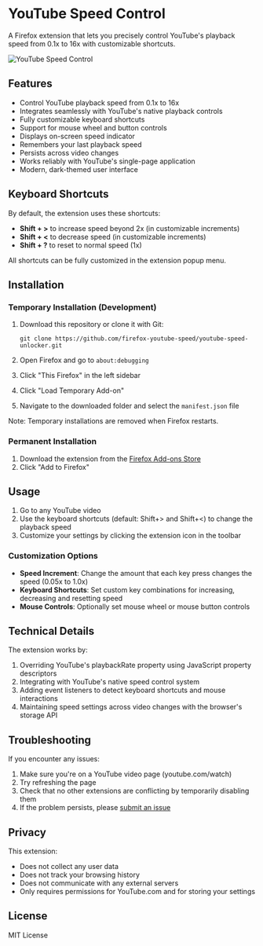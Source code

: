 # YouTube Speed Control

A Firefox extension that lets you precisely control YouTube's playback speed from 0.1x to 16x with customizable shortcuts.

![YouTube Speed Control](icons/banner.svg)

## Features

- Control YouTube playback speed from 0.1x to 16x
- Integrates seamlessly with YouTube's native playback controls
- Fully customizable keyboard shortcuts
- Support for mouse wheel and button controls
- Displays on-screen speed indicator
- Remembers your last playback speed
- Persists across video changes
- Works reliably with YouTube's single-page application
- Modern, dark-themed user interface

## Keyboard Shortcuts

By default, the extension uses these shortcuts:
- **Shift + >** to increase speed beyond 2x (in customizable increments)
- **Shift + <** to decrease speed (in customizable increments)
- **Shift + ?** to reset to normal speed (1x)

All shortcuts can be fully customized in the extension popup menu.

## Installation

### Temporary Installation (Development)

1. Download this repository or clone it with Git:
   ```
   git clone https://github.com/firefox-youtube-speed/youtube-speed-unlocker.git
   ```

2. Open Firefox and go to `about:debugging`

3. Click "This Firefox" in the left sidebar

4. Click "Load Temporary Add-on"

5. Navigate to the downloaded folder and select the `manifest.json` file

Note: Temporary installations are removed when Firefox restarts.

### Permanent Installation

1. Download the extension from the [Firefox Add-ons Store](https://addons.mozilla.org/firefox/)
2. Click "Add to Firefox"

## Usage

1. Go to any YouTube video
2. Use the keyboard shortcuts (default: Shift+> and Shift+<) to change the playback speed
3. Customize your settings by clicking the extension icon in the toolbar

### Customization Options

- **Speed Increment**: Change the amount that each key press changes the speed (0.05x to 1.0x)
- **Keyboard Shortcuts**: Set custom key combinations for increasing, decreasing and resetting speed
- **Mouse Controls**: Optionally set mouse wheel or mouse button controls

## Technical Details

The extension works by:
1. Overriding YouTube's playbackRate property using JavaScript property descriptors
2. Integrating with YouTube's native speed control system
3. Adding event listeners to detect keyboard shortcuts and mouse interactions
4. Maintaining speed settings across video changes with the browser's storage API

## Troubleshooting

If you encounter any issues:

1. Make sure you're on a YouTube video page (youtube.com/watch)
2. Try refreshing the page
3. Check that no other extensions are conflicting by temporarily disabling them
4. If the problem persists, please [submit an issue](https://github.com/firefox-youtube-speed/youtube-speed-unlocker/issues)

## Privacy

This extension:
- Does not collect any user data
- Does not track your browsing history
- Does not communicate with any external servers
- Only requires permissions for YouTube.com and for storing your settings

## License

MIT License 